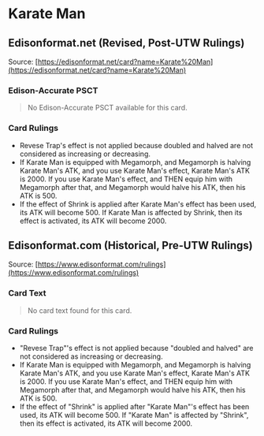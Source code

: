 # Karate Man

## Edisonformat.net (Revised, Post-UTW Rulings)

Source: [https://edisonformat.net/card?name=Karate%20Man](https://edisonformat.net/card?name=Karate%20Man)

### Edison-Accurate PSCT

> No Edison-Accurate PSCT available for this card.

### Card Rulings

*   Revese Trap's effect is not applied because doubled and halved are not considered as increasing or decreasing.
*   If Karate Man is equipped with Megamorph, and Megamorph is halving Karate Man's ATK, and you use Karate Man's effect, Karate Man's ATK is 2000. If you use Karate Man's effect, and THEN equip him with Megamorph after that, and Megamorph would halve his ATK, then his ATK is 500.
*   If the effect of Shrink is applied after Karate Man's effect has been used, its ATK will become 500. If Karate Man is affected by Shrink, then its effect is activated, its ATK will become 2000.


## Edisonformat.com (Historical, Pre-UTW Rulings)

Source: [https://www.edisonformat.com/rulings](https://www.edisonformat.com/rulings)

### Card Text

> No card text found for this card.

### Card Rulings

*   "Revese Trap"'s effect is not applied because "doubled and halved" are not considered as increasing or decreasing.
*   If Karate Man is equipped with Megamorph, and Megamorph is halving Karate Man's ATK, and you use Karate Man's effect, Karate Man's ATK is 2000. If you use Karate Man's effect, and THEN equip him with Megamorph after that, and Megamorph would halve his ATK, then his ATK is 500.
*   If the effect of "Shrink" is applied after "Karate Man"'s effect has been used, its ATK will become 500. If "Karate Man" is affected by "Shrink", then its effect is activated, its ATK will become 2000.


